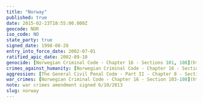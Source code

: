 ```yaml
---
title: "Norway"
published: true
date: 2015-02-23T18:55:00.000Z
geocode: NOR
iso_code: NO
state_party: true
signed_date: 1998-08-28
entry_into_force_date: 2002-07-01
ratified_apic_date: 2002-09-10
genocide: [Norwegian Criminal Code - Chapter 16 - Sections 101, 108](https://iccdb.hrlc.net/data/doc/105/keyword/46/)
crimes_against_humanity: [Norwegian Criminal Code - Chapter 16 - Sections 102, 108](https://iccdb.hrlc.net/data/doc/105/keyword/13/)
aggression: [The General Civil Penal Code - Part II - Chapter 8 - Sections 84, 86](https://iccdb.hrlc.net/data/doc/354/keyword/1/)
war_crimes: [Norwegian Criminal Code - Chapter 16 - Section 103-108](https://iccdb.hrlc.net/data/doc/105/keyword/145/)
note: war crimes amendment signed 6/10/2013
slug: norway
---
```

